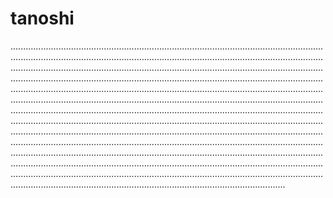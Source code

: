 # tanoshi
.........................................................................................................................................................................................................................................................................................................................................................................................................................................................................................................................................................................................................................................................................................................................................................................................................................................................................................................................................................................................................................................................................................................................................................................................................................................................................................................................................................................................................................................................................................................................................................................................................................................................................................................................................................................................